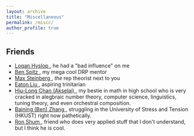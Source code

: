 ```yaml
---
layout: archive
title: "Miscellaneous"
permalink: /miscc/
author_profile: true
---
```

<link rel="stylesheet" href="https://cdn.jsdelivr.net/npm/katex@0.11.1/dist/katex.min.css" integrity="sha384-zB1R0rpPzHqg7Kpt0Aljp8JPLqbXI3bhnPWROx27a9N0Ll6ZP/+DiW/UqRcLbRjq" crossorigin="anonymous">
<script defer src="https://cdn.jsdelivr.net/npm/katex@0.11.1/dist/katex.min.js" integrity="sha384-y23I5Q6l+B6vatafAwxRu/0oK/79VlbSz7Q9aiSZUvyWYIYsd+qj+o24G5ZU2zJz" crossorigin="anonymous"></script>
<script defer src="https://cdn.jsdelivr.net/npm/katex@0.11.1/dist/contrib/auto-render.min.js" integrity="sha384-kWPLUVMOks5AQFrykwIup5lo0m3iMkkHrD0uJ4H5cjeGihAutqP0yW0J6dpFiVkI" crossorigin="anonymous" onload="renderMathInElement(document.body);"></script>

<div class="aside">
  
Friends
------
* <a href="https://loganhyslop.github.io"> Logan Hyslop </a>, he had a "bad influence" on me <br>
* <a href="https://benspitz.com/"> Ben Spitz </a>, my mega cool DRP mentor <br>
* <a href="https://max.steinbergfour.com/"> Max Steinberg </a>, *the* rep theorist next to you <br>
* <a href="https://amgminequality.github.io/"> Eaton Liu </a>, aspiring  trinitarian <br>
* <a href= "https://akselai.github.io/"> Hiu-Long Chan (Akselai) </a>, my bestie in math in high school who is very cracked in alegbraic number theory, computer science, linguistics, tuning theory, and even orchestral composition. <br>
* <a href="http://bzhangbp.student.ust.hk/"> Baining (Ben) Zhang </a>, struggling in the University of Stress and Tension (HKUST) right now pathetically. <br>
* <a href= "https://teinc3.github.io/"> Ron Shum </a>, friend who does very applied stuff that I don't understand, but I think he is cool. <br>
